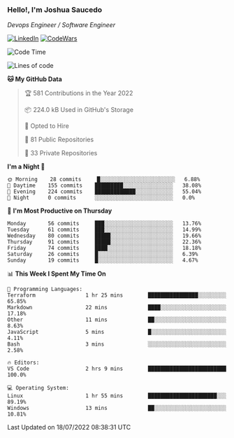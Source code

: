 ### Hello!, I'm Joshua Saucedo
*Devops Engineer / Software Engineer*  

[![LinkedIn](https://img.shields.io/badge/LinkedIn-0073b1?logo=linkedin&style=flat-square&logoColor=white)](https://www.linkedin.com/in/joshua-nathanael-saucedo-uriarte-bb0336169/)
[![CodeWars](https://www.codewars.com/users/joshuansu0897/badges/micro)](https://www.codewars.com/users/joshuansu0897)

<!--START_SECTION:waka-->
![Code Time](http://img.shields.io/badge/Code%20Time-0%20secs-blue)

![Lines of code](https://img.shields.io/badge/From%20Hello%20World%20I%27ve%20Written-2%20Million%20lines%20of%20code-blue)

**🐱 My GitHub Data** 

> 🏆 581 Contributions in the Year 2022
 > 
> 📦 224.0 kB Used in GitHub's Storage 
 > 
> 💼 Opted to Hire
 > 
> 📜 81 Public Repositories 
 > 
> 🔑 33 Private Repositories  
 > 
**I'm a Night 🦉** 

```text
🌞 Morning    28 commits     █░░░░░░░░░░░░░░░░░░░░░░░░   6.88% 
🌆 Daytime    155 commits    █████████░░░░░░░░░░░░░░░░   38.08% 
🌃 Evening    224 commits    █████████████░░░░░░░░░░░░   55.04% 
🌙 Night      0 commits      ░░░░░░░░░░░░░░░░░░░░░░░░░   0.0%

```
📅 **I'm Most Productive on Thursday** 

```text
Monday       56 commits     ███░░░░░░░░░░░░░░░░░░░░░░   13.76% 
Tuesday      61 commits     ███░░░░░░░░░░░░░░░░░░░░░░   14.99% 
Wednesday    80 commits     █████░░░░░░░░░░░░░░░░░░░░   19.66% 
Thursday     91 commits     █████░░░░░░░░░░░░░░░░░░░░   22.36% 
Friday       74 commits     ████░░░░░░░░░░░░░░░░░░░░░   18.18% 
Saturday     26 commits     █░░░░░░░░░░░░░░░░░░░░░░░░   6.39% 
Sunday       19 commits     █░░░░░░░░░░░░░░░░░░░░░░░░   4.67%

```


📊 **This Week I Spent My Time On** 

```text
💬 Programming Languages: 
Terraform                1 hr 25 mins        ████████████████░░░░░░░░░   65.85% 
Markdown                 22 mins             ████░░░░░░░░░░░░░░░░░░░░░   17.18% 
Other                    11 mins             ██░░░░░░░░░░░░░░░░░░░░░░░   8.63% 
JavaScript               5 mins              █░░░░░░░░░░░░░░░░░░░░░░░░   4.11% 
Bash                     3 mins              ░░░░░░░░░░░░░░░░░░░░░░░░░   2.58%

🔥 Editors: 
VS Code                  2 hrs 9 mins        █████████████████████████   100.0%

💻 Operating System: 
Linux                    1 hr 55 mins        ██████████████████████░░░   89.19% 
Windows                  13 mins             ██░░░░░░░░░░░░░░░░░░░░░░░   10.81%

```


 Last Updated on 18/07/2022 08:38:31 UTC
<!--END_SECTION:waka-->
